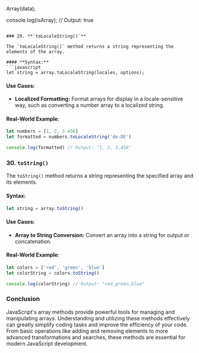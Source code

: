 Array(data);

console.log(isArray); // Output: true

````

### 29. **`toLocaleString()`**

The `toLocaleString()` method returns a string representing the elements of the array.

#### **Syntax:**
```javascript
let string = array.toLocaleString(locales, options);
````

#### **Use Cases:**

- **Localized Formatting:** Format arrays for display in a locale-sensitive way, such as converting a number array to a localized string.

#### **Real-World Example:**

```javascript
let numbers = [1, 2, 3.456]
let formatted = numbers.toLocaleString('de-DE')

console.log(formatted) // Output: "1, 2, 3,456"
```

### 30. **`toString()`**

The `toString()` method returns a string representing the specified array and its elements.

#### **Syntax:**

```javascript
let string = array.toString()
```

#### **Use Cases:**

- **Array to String Conversion:** Convert an array into a string for output or concatenation.

#### **Real-World Example:**

```javascript
let colors = ['red', 'green', 'blue']
let colorString = colors.toString()

console.log(colorString) // Output: "red,green,blue"
```

### Conclusion

JavaScript's array methods provide powerful tools for managing and manipulating arrays. Understanding and utilizing these methods effectively can greatly simplify coding tasks and improve the efficiency of your code. From basic operations like adding and removing elements to more advanced transformations and searches, these methods are essential for modern JavaScript development.
